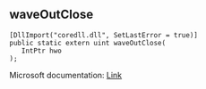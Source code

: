 ## waveOutClose

```
[DllImport("coredll.dll", SetLastError = true)]
public static extern uint waveOutClose(
   IntPtr hwo
);
```

Microsoft documentation: [Link](https://docs.microsoft.com/en-us/windows/win32/api/mmeapi/nf-mmeapi-waveoutclose)
